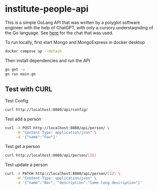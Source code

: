 # institute-people-api

This is a simple GoLang API that was written by a polyglot software engineer with the help of ChatGPT, with only a cursory understaqnding of the Go language. See [here](https://chat.openai.com/share/dcb8b738-7e73-40da-8b08-38024f1c9997) for the chat that was used.

To run locally, first start Mongo and MongoExpress in docker desktop

```bash
docker compose up --detach
```

Then install dependencies and run the API

```bash
go get -u
go run main.go
```

## Test with CURL

Test Config

```bash
curl http://localhost:8080/api/config/

```

Test add a person

```bash
curl -X POST http://localhost:8080/api/person/ \
     -H "Content-Type: application/json" \
     -d '{"name":"Foo"}'

```

Test get a person

```bash
curl http://localhost:8080/api/person/[ID]

```

Test update a person

```bash
curl -X PATCH http://localhost:8080/api/person/[ID] \
     -H "Content-Type: application/json" \
     -d '{"name":"Bar", "description":"Some long description"}'

```
